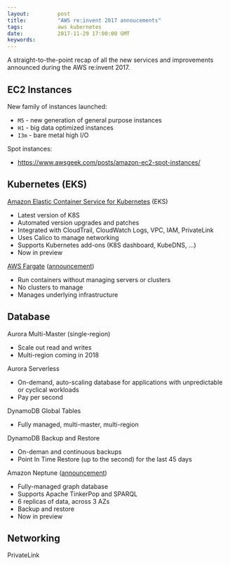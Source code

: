 ```yaml
---
layout:         post
title:          "AWS re:invent 2017 annoucements"
tags:           aws kubernetes
date:           2017-11-29 17:00:00 GMT
keywords:
---
```


A straight-to-the-point recap of all the new services and improvements announced during the AWS re:invent 2017.


## EC2 Instances

New family of instances launched:

- `M5` - new generation of general purpose instances
- `H1` - big data optimized instances
- `I3m` - bare metal high I/O

Spot instances:

- https://www.awsgeek.com/posts/amazon-ec2-spot-instances/


## Kubernetes (EKS)

[Amazon Elastic Container Service for Kubernetes](https://aws.amazon.com/eks/) (EKS)

- Latest version of K8S
- Automated version upgrades and patches
- Integrated with CloudTrail, CloudWatch Logs, VPC, IAM, PrivateLink
- Uses Calico to manage networking
- Supports Kubernetes add-ons (K8S dashboard, KubeDNS, ...)
- Now in preview

[AWS Fargate](https://aws.amazon.com/blogs/aws/aws-fargate/) ([announcement](https://aws.amazon.com/blogs/compute/aws-fargate-a-product-overview/))

- Run containers without managing servers or clusters
- No clusters to manage
- Manages underlying infrastructure

## Database

Aurora Multi-Master (single-region)

- Scale out read and writes
- Multi-region coming in 2018

Aurora Serverless

- On-demand, auto-scaling database for applications with unpredictable or cyclical workloads
- Pay per second

DynamoDB Global Tables

- Fully managed, multi-master, multi-region

DynamoDB Backup and Restore

- On-deman and continuous backups
- Point In Time Restore (up to the second) for the last 45 days

Amazon Neptune ([announcement](https://aws.amazon.com/blogs/aws/amazon-neptune-a-fully-managed-graph-database-service/))

- Fully-managed graph database
- Supports Apache TinkerPop and SPARQL
- 6 replicas of data, across 3 AZs
- Backup and restore
- Now in preview


## Networking

PrivateLink

